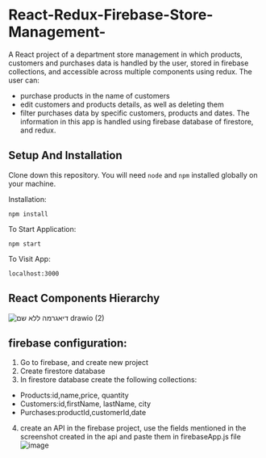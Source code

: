 # React-Redux-Firebase-Store-Management-
A React project of a department store management in which products, customers and purchases data is handled by the user, stored in firebase collections, and accessible across multiple components using redux.
The user can:
- purchase products in the name of customers
- edit customers and products details, as well as deleting them
- filter purchases data by specific customers, products and dates.
The information in this app is handled using firebase database of firestore, and redux.
## Setup And Installation

Clone down this repository. You will need `node` and `npm` installed globally on your machine.

Installation:

`npm install`

To Start Application:

`npm start`

To Visit App:

`localhost:3000`

## React Components Hierarchy
![_דיאגרמה ללא שם_ drawio (2)](https://user-images.githubusercontent.com/49225452/183943645-0f90a5b0-dc3a-44d7-ad4f-0c36340242cf.png)



## firebase configuration:
1. Go to firebase, and create new project
2. Create firestore database
3. In firestore database create the following collections:
  - Products:id,name,price, quantity
  - Customers:id,firstName, lastName, city
   - Purchases:productId,customerId,date
4. create an API in the firebase project, use the fields mentioned in the screenshot created in the api and paste them in firebaseApp.js file
![image](https://user-images.githubusercontent.com/49225452/183229237-9ff3d9c5-3d9b-4dd0-aeb6-010909da9793.png)



